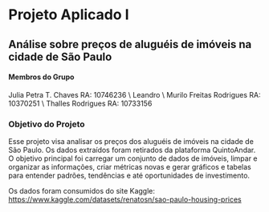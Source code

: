 #   __Projeto Aplicado I__
## Análise sobre preços de aluguéis de imóveis na cidade de São Paulo

#### Membros do Grupo
Julia Petra T. Chaves     RA: 10746236 \\
Leandro \\ 
Murilo Freitas Rodrigues  RA: 10370251 \\ 
Thalles Rodrigues         RA: 10733156

### Objetivo do Projeto
Esse projeto visa analisar os preços dos aluguéis de imóveis na cidade de São Paulo. Os dados extraídos foram retirados da plataforma QuintoAndar.
O objetivo principal foi carregar um conjunto de dados de imóveis, limpar e organizar as informações, criar métricas novas e gerar gráficos e tabelas para entender padrões, tendências e até oportunidades de investimento. 

Os dados foram consumidos do site Kaggle:
https://www.kaggle.com/datasets/renatosn/sao-paulo-housing-prices


